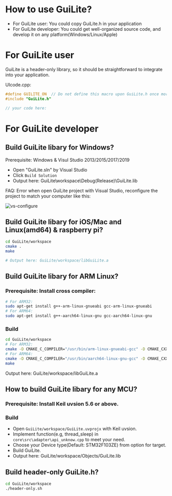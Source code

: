 # How to use GuiLite?
- For GuiLite user: You could copy GuiLite.h in your application
- For GuiLite developer: You could get well-organized source code, and develop it on any platform(Windows/Linux/Apple)

# For GuiLite user
GuiLite is a header-only library, so it should be straightforward to integrate into your application.

UIcode.cpp:
```c++
#define GUILITE_ON	// Do not define this macro upon GuiLite.h once more
#include "GuiLite.h"

// your code here:
```
# For GuiLite developer
## Build GuiLite libary for Windows?
Prerequisite: Windows & Visul Studio 2013/2015/2017/2019
- Open "GuiLite.sln" by Visual Studio
- Click `Build Solution`
- Output here: GuiLite\workspace\Debug(Release)\GuiLite.lib

FAQ: Error when open GuiLite project with Visual Studio, reconfigure the project to match your computer like this:

![vs-configure](vs-configure.jpg)

## Build GuiLite libary for iOS/Mac and Linux(amd64) & raspberry pi?
```bash
cd GuiLite/workspace
cmake .
make

# Output here: GuiLite/workspace/libGuiLite.a
```

## Build GuiLite libary for ARM Linux?
### Prerequisite: Install cross compiler:
```bash
# For ARM32:
sudo apt-get install g++-arm-linux-gnueabi gcc-arm-linux-gnueabi
# For ARM64:
sudo apt-get install g++-aarch64-linux-gnu gcc-aarch64-linux-gnu
```
### Build
```bash
cd GuiLite/workspace
# For ARM32:
cmake -D CMAKE_C_COMPILER="/usr/bin/arm-linux-gnueabi-gcc" -D CMAKE_CXX_COMPILER="/usr/bin/arm-linux-gnueabi-g++" .
# For ARM64:
cmake -D CMAKE_C_COMPILER="/usr/bin/aarch64-linux-gnu-gcc" -D CMAKE_CXX_COMPILER="/usr/bin/aarch64-linux-gnu-g++" .
make
```
Output here: GuiLite/workspace/libGuiLite.a

## How to build GuiLite libary for any MCU?
### Prerequisite: Install Keil uvsion 5.6 or above.
### Build
- Open `GuiLite/workspace/GuiLite.uvprojx` with Keil uvsion.
- Implement function(e.g, thread_sleep) in `core\src\adapter\api_unknow.cpp` to meet your need.
- Choose your Device type(Default: STM32F103ZE) from option for target.
- Build GuiLite.
- Output here: GuiLite/workspace/Objects/GuiLite.lib

## Build header-only GuiLite.h?
```bash
cd GuiLite/workspace
./header-only.sh
```
